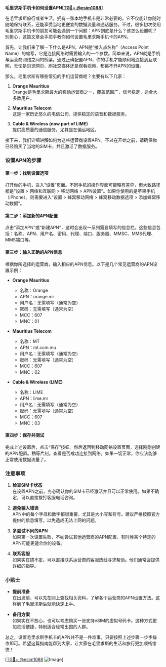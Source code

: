**毛里求斯手机卡如何设置APN[[TG💪+ @esim1088](https://t.me/s/esim1088)]**

在毛里求斯旅行或者生活，拥有一张本地手机卡是非常必要的。它不仅能让你随时随地保持联系，还能享受当地更便宜的数据流量和通话服务。不过，很多初次使用毛里求斯手机卡的朋友可能会遇到一个问题：APN到底是什么？该怎么设置呢？别担心，这篇文章会手把手教你如何设置毛里求斯手机卡的APN。

首先，让我们来了解一下什么是APN。APN是“接入点名称”（Access Point Name）的缩写，它是连接网络时需要输入的一个参数。简单来说，APN就是手机与运营商网络之间的桥梁。通过正确配置APN，你的手机才能顺利地连接到互联网，无论是浏览网页、刷社交媒体还是观看视频，都离不开APN的设置。

那么，毛里求斯有哪些常见的手机运营商呢？主要有以下几家：

1. **Orange Mauritius**  
   Orange是毛里求斯最大的移动运营商之一，覆盖范围广，信号稳定，适合大多数用户。
   
2. **Mauritius Telecom**  
   这是一家历史悠久的电信公司，提供稳定的语音和数据服务。
   
3. **Cable & Wireless (now part of LIME)**  
   提供高质量的通信服务，尤其是在偏远地区。

接下来，我们详细讲解如何为这些运营商设置APN。不过在开始之前，请确保你已经购买了当地的SIM卡，并且激活了数据服务。

### 设置APN的步骤

#### 第一步：找到设置选项
打开你的手机，进入“设置”页面。不同手机的操作界面可能略有差异，但大致路径都是“设置 > 网络和互联网 > 移动网络 > APN设置”。如果你使用的是苹果手机（iPhone），则需要进入“设置 > 蜂窝移动网络 > 蜂窝移动数据选项 > 添加蜂窝移动数据”。

#### 第二步：添加新的APN配置
点击“添加APN”或“新建APN”，这时会出现一系列需要填写的信息栏。这些信息包括：名称、APN、用户名、密码、代理、端口、服务器、MMSC、MMS代理、MMS端口等。

#### 第三步：输入正确的APN信息
根据你所选择的运营商，输入相应的APN信息。以下是几个常见运营商的APN设置示例：

- **Orange Mauritius**
  - 名称：Orange
  - APN：orange.mr
  - 用户名：无需填写（通常为空）
  - 密码：无需填写（通常为空）
  - MCC：607
  - MNC：01

- **Mauritius Telecom**
  - 名称：MT
  - APN：mt.com.mu
  - 用户名：无需填写（通常为空）
  - 密码：无需填写（通常为空）
  - MCC：607
  - MNC：02

- **Cable & Wireless (LIME)**
  - 名称：LIME
  - APN：lime.mr
  - 用户名：无需填写（通常为空）
  - 密码：无需填写（通常为空）
  - MCC：607
  - MNC：03

#### 第四步：保存并测试
完成上述设置后，点击“保存”按钮。然后返回到移动网络设置页面，选择刚刚创建的APN配置。稍等片刻，查看是否成功连接到网络。如果一切正常，你应该能够正常使用数据流量了。

### 注意事项

1. **检查SIM卡状态**  
   在设置APN之前，务必确认你的SIM卡已经激活并且可以正常使用。如果不确定，可以直接拨打客服电话咨询。

2. **避免输入错误**  
   APN中的每个字母和数字都很重要，尤其是大小写和符号。建议严格按照官方提供的信息填写，以免造成无法上网的问题。

3. **多尝试不同的APN**  
   如果第一次设置失败，不妨尝试其他运营商的APN配置。有时候某个特定的APN可能更适合你的设备。

4. **联系客服**  
   如果实在搞不定，可以直接联系运营商的客服热线寻求帮助。他们通常会提供详细的指导。

### 小贴士

- **提前准备**  
  在出发前，可以先在网上查找相关资料，了解各个运营商的APN设置方法。这样到了毛里求斯后就能快速上手。

- **备用方案**  
  如果实在不放心，也可以考虑购买一张支持eSIM的虚拟号码卡。这种方式更加灵活便捷，特别适合经常出国的人群。

总之，设置毛里求斯手机卡的APN并不是一件难事，只要按照上述步骤一步步操作即可。希望这篇指南能帮到大家，让大家在毛里求斯的生活和旅行更加顺畅愉快！

[[TG💪+ @esim1088](https://t.me/s/esim1088) ![Image](https://i.postimg.cc/4NQfJmqS/Snipaste-2025-05-13-00-14-12.png)]